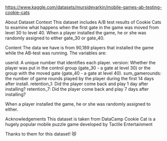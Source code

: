 https://www.kaggle.com/datasets/mursideyarkin/mobile-games-ab-testing-cookie-cats

About Dataset
Context
This dataset includes A/B test results of Cookie Cats to examine what happens when the first gate in the game was moved from level 30 to level 40. When a player installed the game, he or she was randomly assigned to either gate_30 or gate_40.

Content
The data we have is from 90,189 players that installed the game while the AB-test was running. The variables are:

userid: A unique number that identifies each player.
version: Whether the player was put in the control group (gate_30 - a gate at level 30) or the group with the moved gate (gate_40 - a gate at level 40).
sum_gamerounds: the number of game rounds played by the player during the first 14 days after install.
retention_1: Did the player come back and play 1 day after installing?
retention_7: Did the player come back and play 7 days after installing?

When a player installed the game, he or she was randomly assigned to either.

Acknowledgements
This dataset is taken from DataCamp
Cookie Cat is a hugely popular mobile puzzle game developed by Tactile Entertainment

Thanks to them for this dataset! 😻
